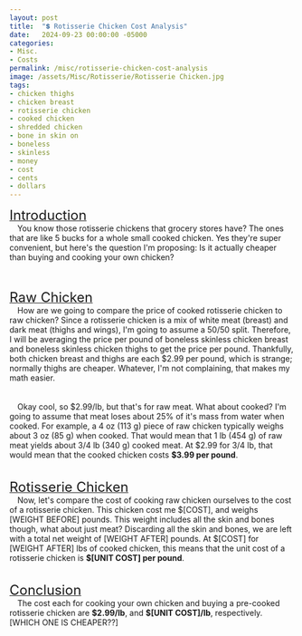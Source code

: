 ```yaml
---
layout: post
title:  "💲 Rotisserie Chicken Cost Analysis"
date:   2024-09-23 00:00:00 -05000
categories: 
- Misc.
- Costs
permalink: /misc/rotisserie-chicken-cost-analysis
image: /assets/Misc/Rotisserie/Rotisserie Chicken.jpg
tags: 
- chicken thighs
- chicken breast
- rotisserie chicken
- cooked chicken
- shredded chicken
- bone in skin on
- boneless
- skinless
- money
- cost
- cents
- dollars
---
```

<u><font size="+2">Introduction</font></u><br>
&emsp;You know those rotisserie chickens that grocery stores have?  The ones that are like 5 bucks for a whole small cooked chicken.  Yes they're super convenient, but here's the question I'm proposing:  Is it actually cheaper than buying and cooking your own chicken?
<center><img src="/assets/Misc/Rotisserie/hen.png" alt="" class="smaller-image">&emsp;&emsp;<img src="/assets/Misc/Rotisserie/wallet.png" alt="" class="smaller-image"></center>
<br>
<u><font size="+2">Raw Chicken</font></u><br>
&emsp;How are we going to compare the price of cooked rotisserie chicken to raw chicken?  Since a rotisserie chicken is a mix of white meat (breast) and dark meat (thighs and wings), I'm going to assume a 50/50 split.  Therefore, I will be averaging the price per pound of boneless skinless chicken breast and boneless skinless chicken thighs to get the price per pound.  Thankfully, both chicken breast and thighs are each $2.99 per pound, which is strange; normally thighs are cheaper.  Whatever, I'm not complaining, that makes my math easier.
<center><img src="/assets/Misc/Rotisserie/chicken-wings.png" alt="" class="smaller-image">&emsp;&emsp;<img src="/assets/Misc/Rotisserie/chicken-breast.png" alt="" class="smaller-image"></center>
<br>
&emsp;Okay cool, so $2.99/lb, but that's for raw meat.  What about cooked?  I'm going to assume that meat loses about 25% of it's mass from water when cooked.  For example, a 4 oz (113 g) piece of raw chicken typically weighs about 3 oz (85 g) when cooked.  That would mean that 1 lb (454 g) of raw meat yields about 3/4 lb (340 g) cooked meat.  At $2.99 for 3/4 lb, that would mean that the cooked chicken costs <b>$3.99 per pound</b>.
<center><img src="/assets/Misc/Rotisserie/chicken-breast (1).png" alt="" class="smaller-image">&emsp;&emsp;<img src="/assets/Misc/Rotisserie/money.png" alt="" class="smaller-image"></center>
<br>
<u><font size="+2">Rotisserie Chicken</font></u><br>
&emsp;Now, let's compare the cost of cooking raw chicken ourselves to the cost of a rotisserie chicken.  This chicken cost me $[COST], and weighs [WEIGHT BEFORE] pounds.  This weight includes all the skin and bones though, what about just meat?  Discarding all the skin and bones, we are left with a total net weight of [WEIGHT AFTER] pounds.  At $[COST] for [WEIGHT AFTER] lbs of cooked chicken, this means that the unit cost of a rotisserie chicken is <b>$[UNIT COST] per pound</b>.
<center><img src="/assets/Misc/Rotisserie/rotisserie-whole.jpg" alt="" class="half-page"><img src="/assets/Misc/Rotisserie/rotisserie-meat.jpg" alt="" class="half-page"></center><br>
<br>
<u><font size="+2">Conclusion</font></u><br>
&emsp;The cost each for cooking your own chicken and buying a pre-cooked rotisserie chicken are <b>$2.99/lb</b>, and <b>$[UNIT COST]/lb</b>, respectively.  [WHICH ONE IS CHEAPER??]
<center><img src="/assets/Misc/Rotisserie/chicken-leg.png" alt="" class="smaller-image">&emsp;&emsp;<img src="/assets/Misc/Rotisserie/chicken.png" alt="" class="smaller-image"></center>